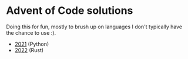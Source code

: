 # Advent of Code solutions

Doing this for fun, mostly to brush up on languages I don't typically have the chance to use :).

* [2021](/2021) (Python)
* [2022](/2022) (Rust)
